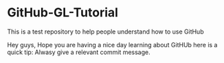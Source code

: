 # GitHub-GL-Tutorial
This is a test repository to help people understand how to use GitHub

Hey guys, Hope you are having a nice day learning about GitHUb here is a quick tip: Alwasy give a relevant commit message.
